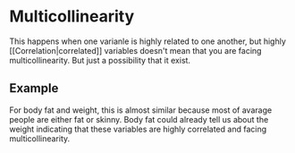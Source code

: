 # Multicollinearity
This happens when one varianle is highly related to one another, but highly [[Correlation|correlated]] variables doesn't mean that you are facing multicollinearity. But just a possibility that it exist.

## Example
For body fat and weight, this is almost similar because most of avarage people are either fat or skinny. Body fat could already tell us about the weight indicating that these variables are highly correlated and facing multicollinearity. 

